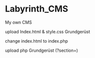 # Labyrinth_CMS
My own CMS

upload Index.html & style.css Grundgerüst

change index.html to index.php

upload php Grundgerüst (?section=)
